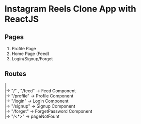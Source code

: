 # Instagram Reels Clone App with ReactJS

## Pages
1. Profile Page
2. Home Page (Feed)
3. Login/Signup/Forget

## Routes
| \
|-> "/" , "/feed" -> Feed Component \
|-> "/profile"   ->  Profile Component \
|->  "/login"    ->  Login Component \
|->  "/signup"   ->  Signup Component \
|->  "/forget"   ->  ForgetPassword Component \
|->  "/<*>"  ->  pageNotFount 

